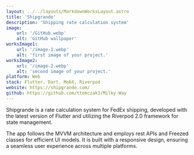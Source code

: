 ```yaml
---
layout: ../../layouts/MarkdownWorksLayout.astro
title: 'Shipgrande'
description: 'Shipping rate calculation system'
image:
    url: '/GitHub.webp'
    alt: 'GitHub wallpaper'
worksImage1:
    url: '/image-1.webp'
    alt: 'first image of your project.'
worksImage2:
    url: '/image-2.webp'
    alt: 'second image of your project.'
platform: Web
stack: Flutter, Dart, MobX, Riverpod
website: https://shipgrande.com/
github: https://github.com/ttomczak3/Milky-Way
---
```


<p>
        Shipgrande is a rate calculation system for FedEx shipping, developed with the latest version of Flutter and utilizing the Riverpod 2.0 framework for state management.
    </p>
    <p>
        The app follows the MVVM architecture and employs rest APIs and Freezed classes for efficient UI models. It is built with a responsive design, ensuring a seamless user experience across multiple platforms.
    </p>
